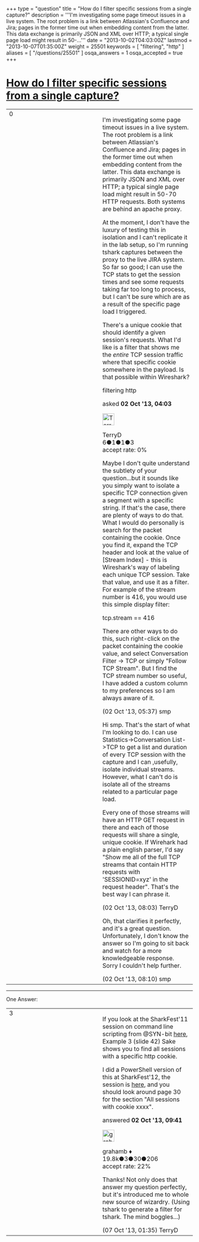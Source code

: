 +++
type = "question"
title = "How do I filter specific sessions from a single capture?"
description = '''I&#x27;m investigating some page timeout issues in a live system. The root problem is a link between Atlassian&#x27;s Confluence and Jira; pages in the former time out when embedding content from the latter. This data exchange is primarily JSON and XML over HTTP; a typical single page load might result in 50-...'''
date = "2013-10-02T04:03:00Z"
lastmod = "2013-10-07T01:35:00Z"
weight = 25501
keywords = [ "filtering", "http" ]
aliases = [ "/questions/25501" ]
osqa_answers = 1
osqa_accepted = true
+++

<div class="headNormal">

# [How do I filter specific sessions from a single capture?](/questions/25501/how-do-i-filter-specific-sessions-from-a-single-capture)

</div>

<div id="main-body">

<div id="askform">

<table id="question-table" style="width:100%;"><colgroup><col style="width: 50%" /><col style="width: 50%" /></colgroup><tbody><tr class="odd"><td style="width: 30px; vertical-align: top"><div class="vote-buttons"><span id="post-25501-upvote" class="ajax-command post-vote up" rel="nofollow" title="I like this post (click again to cancel)"> </span><div id="post-25501-score" class="post-score" title="current number of votes">0</div><span id="post-25501-downvote" class="ajax-command post-vote down" rel="nofollow" title="I dont like this post (click again to cancel)"> </span> <span id="favorite-mark" class="ajax-command favorite-mark" rel="nofollow" title="mark/unmark this question as favorite (click again to cancel)"> </span><div id="favorite-count" class="favorite-count"></div></div></td><td><div id="item-right"><div class="question-body"><p>I'm investigating some page timeout issues in a live system. The root problem is a link between Atlassian's Confluence and Jira; pages in the former time out when embedding content from the latter. This data exchange is primarily JSON and XML over HTTP; a typical single page load might result in 50-70 HTTP requests. Both systems are behind an apache proxy.</p><p>At the moment, I don't have the luxury of testing this in isolation and I can't replicate it in the lab setup, so I'm running tshark captures between the proxy to the live JIRA system. So far so good; I can use the TCP stats to get the session times and see some requests taking far too long to process, but I can't be sure which are as a result of the specific page load I triggered.</p><p>There's a unique cookie that should identify a given session's requests. What I'd like is a filter that shows me the <em>entire</em> TCP session traffic where that specific cookie somewhere in the payload. Is that possible within Wireshark?</p></div><div id="question-tags" class="tags-container tags"><span class="post-tag tag-link-filtering" rel="tag" title="see questions tagged &#39;filtering&#39;">filtering</span> <span class="post-tag tag-link-http" rel="tag" title="see questions tagged &#39;http&#39;">http</span></div><div id="question-controls" class="post-controls"></div><div class="post-update-info-container"><div class="post-update-info post-update-info-user"><p>asked <strong>02 Oct '13, 04:03</strong></p><img src="https://secure.gravatar.com/avatar/0595a1f6d702238164e5b3bd121759bf?s=32&amp;d=identicon&amp;r=g" class="gravatar" width="32" height="32" alt="TerryD&#39;s gravatar image" /><p><span>TerryD</span><br />
<span class="score" title="6 reputation points">6</span><span title="1 badges"><span class="badge1">●</span><span class="badgecount">1</span></span><span title="1 badges"><span class="silver">●</span><span class="badgecount">1</span></span><span title="3 badges"><span class="bronze">●</span><span class="badgecount">3</span></span><br />
<span class="accept_rate" title="Rate of the user&#39;s accepted answers">accept rate:</span> <span title="TerryD has no accepted answers">0%</span></p></div></div><div id="comments-container-25501" class="comments-container"><span id="25503"></span><div id="comment-25503" class="comment"><div id="post-25503-score" class="comment-score"></div><div class="comment-text"><p>Maybe I don't quite understand the subtlety of your question...but it sounds like you simply want to isolate a specific TCP connection given a segment with a specific string. If that's the case, there are plenty of ways to do that. What I would do personally is search for the packet containing the cookie. Once you find it, expand the TCP header and look at the value of [Stream Index] - this is Wireshark's way of labeling each unique TCP session. Take that value, and use it as a filter. For example of the stream number is 416, you would use this simple display filter:</p><p>tcp.stream == 416</p><p>There are other ways to do this, such right-click on the packet containing the cookie value, and select Conversation Filter -&gt; TCP or simply "Follow TCP Stream". But I find the TCP stream number so useful, I have added a custom column to my preferences so I am always aware of it.</p></div><div id="comment-25503-info" class="comment-info"><span class="comment-age">(02 Oct '13, 05:37)</span> <span class="comment-user userinfo">smp</span></div></div><span id="25519"></span><div id="comment-25519" class="comment"><div id="post-25519-score" class="comment-score"></div><div class="comment-text"><p>Hi smp. That's the start of what I'm looking to do. I can use Statistics-&gt;Conversation List-&gt;TCP to get a list and duration of every TCP session with the capture and I can ,usefully, isolate individual streams. However, what I can't do is isolate all of the streams related to a particular page load.</p><p>Every one of those streams will have an HTTP GET request in there and each of those requests will share a single, unique cookie. If Wirehark had a plain english parser, I'd say "Show me all of the full TCP streams that contain HTTP requests with 'SESSIONID=xyz' in the request header". That's the best way I can phrase it.</p></div><div id="comment-25519-info" class="comment-info"><span class="comment-age">(02 Oct '13, 08:03)</span> <span class="comment-user userinfo">TerryD</span></div></div><span id="25521"></span><div id="comment-25521" class="comment"><div id="post-25521-score" class="comment-score"></div><div class="comment-text"><p>Oh, that clarifies it perfectly, and it's a great question. Unfortunately, I don't know the answer so I'm going to sit back and watch for a more knowledgeable response. Sorry I couldn't help further.</p></div><div id="comment-25521-info" class="comment-info"><span class="comment-age">(02 Oct '13, 08:10)</span> <span class="comment-user userinfo">smp</span></div></div></div><div id="comment-tools-25501" class="comment-tools"></div><div class="clear"></div><div id="comment-25501-form-container" class="comment-form-container"></div><div class="clear"></div></div></td></tr></tbody></table>

------------------------------------------------------------------------

<div class="tabBar">

<span id="sort-top"></span>

<div class="headQuestions">

One Answer:

</div>

</div>

<span id="25537"></span>

<div id="answer-container-25537" class="answer accepted-answer">

<table style="width:100%;"><colgroup><col style="width: 50%" /><col style="width: 50%" /></colgroup><tbody><tr class="odd"><td style="width: 30px; vertical-align: top"><div class="vote-buttons"><span id="post-25537-upvote" class="ajax-command post-vote up" rel="nofollow" title="I like this post (click again to cancel)"> </span><div id="post-25537-score" class="post-score" title="current number of votes">3</div><span id="post-25537-downvote" class="ajax-command post-vote down" rel="nofollow" title="I dont like this post (click again to cancel)"> </span> <span class="accept-answer on" rel="nofollow" title="TerryD has selected this answer as the correct answer"> </span></div></td><td><div class="item-right"><div class="answer-body"><p>If you look at the SharkFest'11 session on command line scripting from <span>@SYN-bit</span> <a href="http://sharkfest.wireshark.org/sharkfest.11/presentations/A-2_Blok-Using_Wireshark_Command_Line_Tools_&amp;_Scripting.pdf">here</a>, Example 3 (slide 42) Sake shows you to find all sessions with a specific http cookie.</p><p>I did a PowerShell version of this at SharkFest'12, the session is <a href="http://sharkfest.wireshark.org/sharkfest.12/presentations/MB-8_Powershell-The_New_Command_Shell_for_Windows_in_Combination_with_T-Shark.pdf">here</a>, and you should look around page 30 for the section "All sessions with cookie xxxx".</p></div><div class="answer-controls post-controls"></div><div class="post-update-info-container"><div class="post-update-info post-update-info-user"><p>answered <strong>02 Oct '13, 09:41</strong></p><img src="https://secure.gravatar.com/avatar/d2a7e24ca66604c749c7c88c1da8ff78?s=32&amp;d=identicon&amp;r=g" class="gravatar" width="32" height="32" alt="grahamb&#39;s gravatar image" /><p><span>grahamb ♦</span><br />
<span class="score" title="19834 reputation points"><span>19.8k</span></span><span title="3 badges"><span class="badge1">●</span><span class="badgecount">3</span></span><span title="30 badges"><span class="silver">●</span><span class="badgecount">30</span></span><span title="206 badges"><span class="bronze">●</span><span class="badgecount">206</span></span><br />
<span class="accept_rate" title="Rate of the user&#39;s accepted answers">accept rate:</span> <span title="grahamb has 274 accepted answers">22%</span></p></div></div><div id="comments-container-25537" class="comments-container"><span id="25702"></span><div id="comment-25702" class="comment"><div id="post-25702-score" class="comment-score"></div><div class="comment-text"><p>Thanks! Not only does that answer my question perfectly, but it's introduced me to whole new source of wizardry. (Using tshark to generate a filter for tshark. The mind boggles...)</p></div><div id="comment-25702-info" class="comment-info"><span class="comment-age">(07 Oct '13, 01:35)</span> <span class="comment-user userinfo">TerryD</span></div></div></div><div id="comment-tools-25537" class="comment-tools"></div><div class="clear"></div><div id="comment-25537-form-container" class="comment-form-container"></div><div class="clear"></div></div></td></tr></tbody></table>

</div>

<div class="paginator-container-left">

</div>

</div>

</div>

